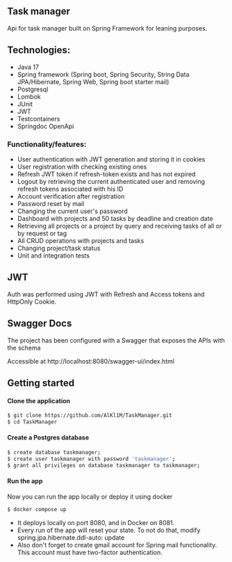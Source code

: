 ## Task manager
Api for task manager built on Spring Framework for leaning purposes.

## Technologies:
* Java 17
* Spring framework (Spring boot, Spring Security, String Data JPA/Hibernate, Spring Web, Spring boot starter mail)
* Postgresql
* Lombok
* JUnit
* JWT
* Testcontainers
* Springdoc OpenApi

### Functionality/features:
* User authentication with JWT generation and storing it in cookies
* User registration with checking existing ones
* Refresh JWT token if refresh-token exists and has not expired
* Logout by retrieving the current authenticated user and removing refresh tokens associated with his ID
* Account verification after registration
* Password reset by mail
* Changing the current user's password
* Dashboard with projects and 50 tasks by deadline and creation date
* Retrieving all projects or a project by query and receiving tasks of all or by request or tag
* All CRUD operations with projects and tasks
* Changing project/task status
* Unit and integration tests

## JWT
Auth was performed using JWT with Refresh and Access tokens and HttpOnly Cookie.

## Swagger Docs
The project has been configured with a Swagger that exposes the APIs with the schema

Accessible at http://localhost:8080/swagger-ui/index.html

## Getting started

<h4> Clone the application </h4>

```bash
$ git clone https://github.com/AlKl1M/TaskManager.git
$ cd TaskManager
```

<h4>Create a Postgres database</h4>

```bash
$ create database taskmanager;
$ create user taskmanager with password 'taskmanager';
$ grant all privileges on database taskmanager to taskmanager;
```

<h4>Run the app</h4>
Now you can run the app locally or deploy it using docker

```bash
$ docker compose up
```

* It deploys locally on port 8080, and in Docker on 8081.
* Every run of the app will reset your state. To not do that, modify spring.jpa.hibernate.ddl-auto: update
* Also don't forget to create gmail account for Spring mail functionality. This account must have two-factor authentication.
